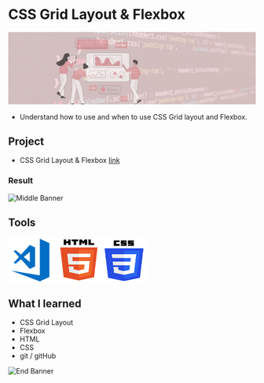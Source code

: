 # CSS Grid Layout & Flexbox

![Begin Banner](Documentation/top-1200x350.gif)

* Understand how to use and when to use CSS Grid layout and Flexbox.

## Project
* CSS Grid Layout & Flexbox [link](https://github.com/pittyh6/CSS_Grid_Layout_e_Flexbox/blob/main/index.html)

### Result
![Middle Banner](Documentation/result.gif)



## Tools
<img src= Documentation/vscode.png  height="90" width="100"><img src= Documentation/html.png  height="90" width="90"><img src= Documentation/css.png  height="90" width="90">

## What I learned
* CSS Grid Layout
* Flexbox
* HTML
* CSS
* git / gitHub


![End Banner](Documentation/botton-1200x350.gif)